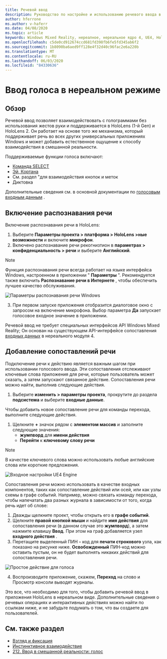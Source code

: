 ```yaml
---
title: Речевой ввод
description: Руководство по настройке и использованию речевого ввода в HoloLens 2 и нереальном подсистеме
author: hferrone
ms.author: v-haferr
ms.date: 04/08/2020
ms.topic: article
keywords: Windows Mixed Reality, нереалное, нереальное ядро 4, UE4, HoloLens 2, голосовая передача, голосовая передача, распознавание речи, Смешанная реальность, разработка, функции, документация, руководства, голограммы, Разработка игр
ms.openlocfilehash: c5de0cd912674ccd681fd398fb6fe5fd345ab6f2
ms.sourcegitcommit: 1b8090ba6aed9ff128e4f32d40c96fac2e6a220b
ms.translationtype: MT
ms.contentlocale: ru-RU
ms.lasthandoff: 06/03/2020
ms.locfileid: "84330636"
---
```

# <a name="voice-input-in-unreal"></a>Ввод голоса в нереальном режиме

## <a name="overview"></a>Обзор
Речевой ввод позволяет взаимодействовать с голограммами без использования жестов руки и поддерживается в HoloLens (1-й Gen) и HoloLens 2. Он работает на основе того же механизма, который поддерживает речь во всех других универсальных приложениях Windows и может добавить естественное ощущение к способу взаимодействия в смешанной реальности. 

Поддерживаемые функции голоса включают:
- [Команда SELECT](https://docs.microsoft.com/windows/mixed-reality/voice-input#the-select-command)
- [Эй, Кортана](https://docs.microsoft.com/windows/mixed-reality/voice-input#hey-cortana)
- См. раздел "для взаимодействия кнопок и меток
- Диктовка

Дополнительные сведения см. в основной документации по [голосовым входным данным](voice-input.md) .

## <a name="enabling-speech-recognition"></a>Включение распознавания речи

Включение распознавания речи в HoloLens:
1. Выберите **Параметры проекта > платформа > HoloLens >ные возможности** и включите **микрофон**. 
2. Включено распознавание речи рекогнизтион в **параметрах > конфиденциальность > речи** и выберите **Английский**.

> [!NOTE]
> Функция распознавания речи всегда работает на языке интерфейса Windows, настроенном в приложении " **Параметры** ". Рекомендуется также включить **Распознавание речи в Интернете** , чтобы обеспечить лучшее качество обслуживания.

![Параметры распознавания речи Windows](images/unreal/speech-recognition-settings.png)

3. При первом запуске приложения отобразится диалоговое окно с запросом на включение микрофона. Выбор параметра **Да** запускает голосовое входное значение в приложении.

Речевой ввод не требует специальных интерфейсов API Windows Mixed Reality; Он основан на существующем API-интерфейсе сопоставления [входных данных](https://docs.unrealengine.com/Gameplay/Input/index.html) в нереального модуля 4. 

## <a name="adding-speech-mappings"></a>Добавление сопоставлений речи
Подключение речи к действию является важным шагом при использовании голосового ввода. Эти сопоставления отслеживают ключевые слова приложения для речи, которые пользователь может сказать, а затем запускают связанное действие. Сопоставления речи можно найти, выполнив следующие действия.
1. Выберите **изменить > параметры проекта**, прокрутите до раздела **подсистема** и выберите **входные данные**.

Чтобы добавить новое сопоставление речи для команды перехода, выполните следующие действия.
1. Щелкните **+** значок рядом с **элементом массив** и заполните следующие значения:
    * **жумпворд** для **имени действия**
    * **Перейти** к **ключевому слову речи**

> [!NOTE]
> В качестве ключевого слова можно использовать любые английские слова или короткие предложения. 

![Входное настройки UE4 Engine](images/unreal/engine-input.png)

Сопоставления речи можно использовать в качестве входных компонентов, таких как сопоставление действий или осей, или как узлы схемы в графе событий. Например, можно связать команду перехода, чтобы напечатать два разных журнала в зависимости от того, когда речь идет об слове:

1. Дважды щелкните проект, чтобы открыть его в **графе событий**.
2. Щелкните **правой кнопкой мыши** и найдите **имя действия** для сопоставления речи (в данном случае это **жумпворд**), а затем нажмите клавишу **Ввод**. При этом на граф добавляется узел **входного действия** .
3. Перетащите выделенный ПИН **-** код для **печати строкового** узла, как показано на рисунке ниже. **Освобожденный** ПИН-код можно оставить пустым, он не будет выполнять никаких действий для сопоставления речи.
 
![Простое действие для голоса](images/unreal/voice-input-img-03.png)

4. Воспроизводите приложение, скажем, **Переход** на слово и Просмотр консоли выводят журналы.

Это все, что необходимо для того, чтобы добавить речевой ввод в приложения HoloLens в нереальном виде. Дополнительные сведения о речевых операциях и интерактивных действиях можно найти по ссылкам ниже, и не забудьте подумать о том, что вы создаете для пользователей.

## <a name="see-also"></a>См. также раздел
* [Взгляд и фиксация](gaze-and-commit.md)
* [Инстинктивное взаимодействие](interaction-fundamentals.md)
* [212. Ввод в смешанной реальности: голос](holograms-212.md)
